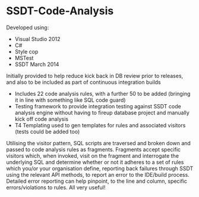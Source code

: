 # SSDT-Code-Analysis

Developed using:
-  Visual Studio 2012
-  C#
-  Style cop
-  MSTest
-  SSDT March 2014

Initially provided to help reduce kick back in DB review prior to releases, and also to be included as part of continuous integration builds 

- Includes 22 code analysis rules, with a further 50 to be added (bringing it in line with something like SQL code guard)
- Testing framework to provide integration testing against SSDT code analysis engine without having to fireup database project 
  and manually kick off code analysis
- T4 Templating used to gen templates for rules and associated visitors (tests could be added too)

Utilising the visitor pattern, SQL scripts are traversed and broken down and passed to code analysis rules as fragments. 
Fragments accept specific visitors which, when invoked, visit on the fragment and interrogate the underlying SQL and determine whether or not it adheres to a set of rules which you/or your organisation define, reporting back failures through SSDT using the relevant API methods, to report an error to the IDE/build process. Detailed error reporting can help pinpoint, to the line and column, specific errors/violations to rules.  All very useful! 
